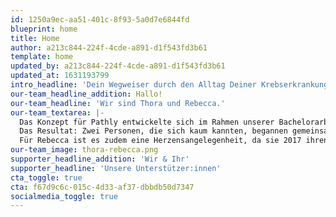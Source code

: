 ```yaml
---
id: 1250a9ec-aa51-401c-8f93-5a0d7e6844fd
blueprint: home
title: Home
author: a213c844-224f-4cde-a891-d1f543fd3b61
template: home
updated_by: a213c844-224f-4cde-a891-d1f543fd3b61
updated_at: 1631193799
intro_headline: 'Dein Wegweiser durch den Alltag Deiner Krebserkrankung'
our-team_headline_addition: Hallo!
our-team_headline: 'Wir sind Thora und Rebecca.'
our-team_textarea: |-
  Das Konzept für Pathly entwickelte sich im Rahmen unserer Bachelorarbeit. Die Idee entstand durch eine Verkettung verschiedener Zufälle: Einem Verein, einer Tram-Fahrt und einem Radiointerview.
  Das Resultat: Zwei Personen, die sich kaum kannten, begannen gemeinsam ein Ziel und einen Wunsch zu verfolgen – eine App zu entwickeln, die Krebspatient:innen in ihrem Alltag unterstützt.
  Für Rebecca ist es zudem eine Herzensangelegenheit, da sie 2017 ihren Papa an Lungenkrebs und 2021 ihren Stiefvater an einen inoperablen Tumor im Kopf verlor. Nur zwei von vielen Gründen, warum es sich um ein Thema handelt, das uns sehr bewegt.
our-team_image: thora-rebecca.png
supporter_headline_addition: 'Wir & Ihr'
supporter_headline: 'Unsere Unterstützer:innen'
cta_toggle: true
cta: f67d9c6c-015c-4d33-af37-dbbdb50d7347
socialmedia_toggle: true
---
```


